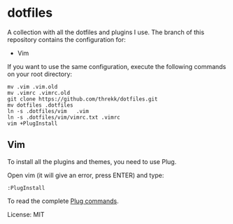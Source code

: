 # dotfiles

A collection with all the dotfiles and plugins I use. The branch of this
repository contains the configuration for:

- Vim

If you want to use the same configuration, execute the following commands on
your root directory:

```
mv .vim .vim.old
mv .vimrc .vimrc.old
git clone https://github.com/threkk/dotfiles.git
mv dotfiles .dotfiles
ln -s .dotfiles/vim   .vim
ln -s .dotfiles/vim/vimrc.txt .vimrc
vim +PlugInstall
```

## Vim

To install all the plugins and themes, you need to use Plug.

Open vim (it will give an error, press ENTER) and type:
```
:PlugInstall
```

To read the complete [Plug commands](https://github.com/junegunn/vim-plug).

License: MIT
